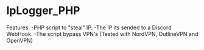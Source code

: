 # IpLogger_PHP

Features:
-PHP script to "steal" IP.
-The IP its sended to a Discord WebHook.
-The script bypass VPN's (Tested with NordVPN, OutlineVPN and OpenVPN)
